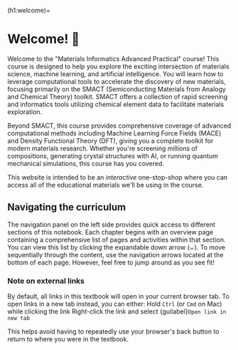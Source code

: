 (h1:welcome)=

# Welcome! 👋

Welcome to the "Materials Informatics Advanced Practical" course! This course is designed to help you explore the exciting intersection of materials science, machine learning, and artificial intelligence. You will learn how to leverage computational tools to accelerate the discovery of new materials, focusing primarily on the SMACT (Semiconducting Materials from Analogy and Chemical Theory) toolkit. SMACT offers a collection of rapid screening and informatics tools utilizing chemical element data to facilitate materials exploration.

Beyond SMACT, this course provides comprehensive coverage of advanced computational methods including Machine Learning Force Fields (MACE) and Density Functional Theory (DFT), giving you a complete toolkit for modern materials research. Whether you're screening millions of compositions, generating crystal structures with AI, or running quantum mechanical simulations, this course has you covered.

This website is intended to be an _interactive_ one-stop-shop where you can access all of the educational materials we'll be using in the course.

## Navigating the curriculum

The navigation panel on the left side provides quick access to different sections of this notebook.
Each chapter begins with an overview page containing a comprehensive list of pages and activities within that section. You can view this list by clicking the expandable down arrow (⌄).
To move sequentially through the content, use the navigation arrows located at the bottom of each page. However, feel free to jump around as you see fit!

### Note on external links

By default, all links in this textbook will open in your current browser tab. To open links in a new tab instead, you can either:
Hold `Ctrl` (or `Cmd` on Mac) while clicking the link
Right-click the link and select {guilabel}`Open link in new tab`

This helps avoid having to repeatedly use your browser's back button to return to where you were in the textbook.
